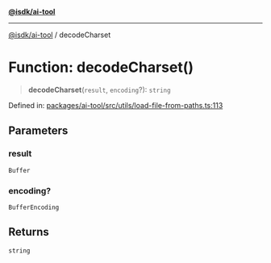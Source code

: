 [**@isdk/ai-tool**](../README.md)

***

[@isdk/ai-tool](../globals.md) / decodeCharset

# Function: decodeCharset()

> **decodeCharset**(`result`, `encoding`?): `string`

Defined in: [packages/ai-tool/src/utils/load-file-from-paths.ts:113](https://github.com/isdk/ai-tool.js/blob/6a89194ac34437a1bc58f7ec590cd22976939ca6/src/utils/load-file-from-paths.ts#L113)

## Parameters

### result

`Buffer`

### encoding?

`BufferEncoding`

## Returns

`string`
